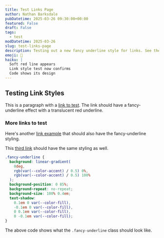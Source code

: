 ```yaml
---
title: Test Links Page
author: Nathan Barksdale
pubDatetime: 2025-03-26 09:30:00+00:00
featured: False
draft: False
tags:
  - test
modDatetime: 2025-03-26
slug: test-links-page
description: Testing out a new fancy underline style for links. See the CSS code behind a subtle, translucent red underline effect in action.
emoji: 🔬
haiku: |
  Soft red line appears
  Link style test now confirms
  Code shows its design
---
```


## Testing Link Styles

This is a paragraph with a [link to test](/about). The link should have a fancy-underline effect with a translucent red underline.

### More links to test

Here's another [link example](#) that should also have the fancy-underline styling.

This [third link](https://example.com) should have the same styling as well.

```css
.fancy-underline {
  background: linear-gradient(
    0deg,
    rgb(var(--color-accent) / 0.5) 0%,
    rgb(var(--color-accent) / 0.5) 100%
  );
  background-position: 0 85%;
  background-repeat: no-repeat;
  background-size: 100% 0.4em;
  text-shadow:
    0.1em 0 var(--color-fill),
    -0.1em 0 var(--color-fill),
    0 0.1em var(--color-fill),
    0 -0.1em var(--color-fill);
}
```

The above code shows what the `.fancy-underline` class should look like.
